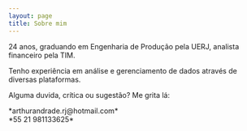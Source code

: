 ```yaml
---
layout: page
title: Sobre mim
---
```


<p> 24 anos, graduando em Engenharia de Produção pela UERJ, analista financeiro pela TIM. </p>
<p> Tenho experiência em análise e gerenciamento de dados através de diversas plataformas. </p>
<p> Alguma duvida, crítica ou sugestão? Me grita lá: </p>
   *arthurandrade.rj@hotmail.com*
  <br> *55 21 981133625*
